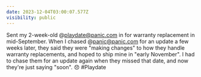 ```yaml
---
date: 2023-12-04T03:00:07.577Z
visibility: public
---
```


Sent my 2-week-old @playdate@panic.com in for warranty replacement in mid-September. When I chased @panic@panic.com for an update a few weeks later,  they said they were "making changes" to how they handle warranty replacements, and hoped to ship mine in "early November". I had to chase them for an update again when they missed that date, and now they're just saying "soon". 😞 #Playdate
